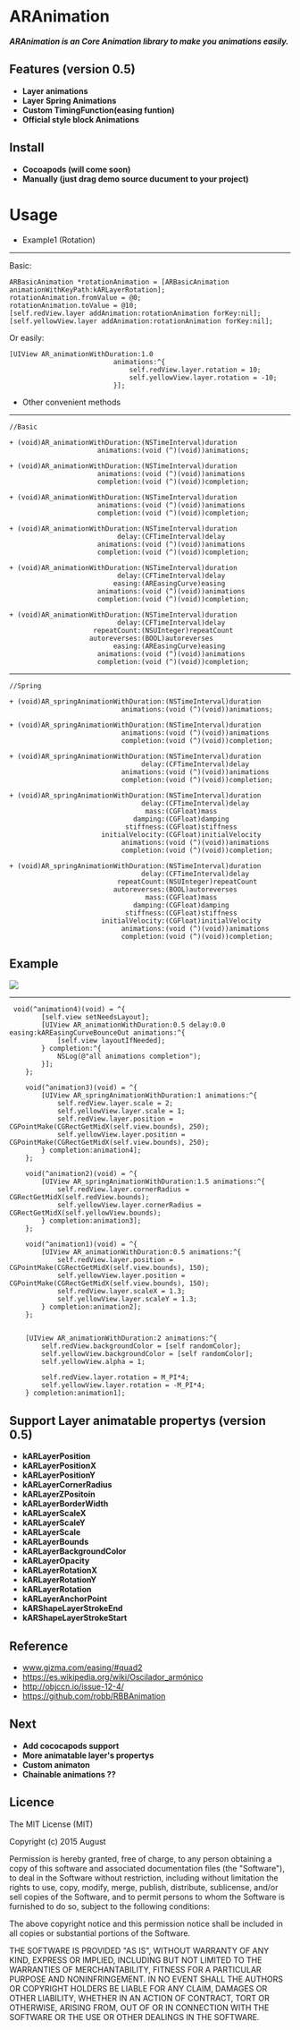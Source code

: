 # ARAnimation

*___ARAnimation is an Core Animation library to make you animations easily.___*


## Features (version 0.5)

* __Layer animations__
* __Layer Spring Animations__
* __Custom TimingFunction(easing funtion)__
* __Official style block Animations__

## Install

* **Cocoapods (will come soon)**
* **Manually (just drag demo source ducument to your project)**

# Usage

* Example1 (Rotation)
-------------------
 Basic:
```
ARBasicAnimation *rotationAnimation = [ARBasicAnimation animationWithKeyPath:kARLayerRotation];
rotationAnimation.fromValue = @0;
rotationAnimation.toValue = @10;
[self.redView.layer addAnimation:rotationAnimation forKey:nil];
[self.yellowView.layer addAnimation:rotationAnimation forKey:nil];

```
Or easily:
```
[UIView AR_animationWithDuration:1.0
                          animations:^{
                              self.redView.layer.rotation = 10;
                              self.yellowView.layer.rotation = -10;
                          }];

```

* Other convenient methods
------------------
```
//Basic

+ (void)AR_animationWithDuration:(NSTimeInterval)duration
                      animations:(void (^)(void))animations;

+ (void)AR_animationWithDuration:(NSTimeInterval)duration
                      animations:(void (^)(void))animations
                      completion:(void (^)(void))completion;

+ (void)AR_animationWithDuration:(NSTimeInterval)duration
                      animations:(void (^)(void))animations
                      completion:(void (^)(void))completion;

+ (void)AR_animationWithDuration:(NSTimeInterval)duration
                           delay:(CFTimeInterval)delay
                      animations:(void (^)(void))animations
                      completion:(void (^)(void))completion;

+ (void)AR_animationWithDuration:(NSTimeInterval)duration
                           delay:(CFTimeInterval)delay
                          easing:(AREasingCurve)easing
                      animations:(void (^)(void))animations
                      completion:(void (^)(void))completion;

+ (void)AR_animationWithDuration:(NSTimeInterval)duration
                           delay:(CFTimeInterval)delay
                     repeatCount:(NSUInteger)repeatCount
                    autoreverses:(BOOL)autoreverses
                          easing:(AREasingCurve)easing
                      animations:(void (^)(void))animations
                      completion:(void (^)(void))completion;
```
----------------------------------------

```
//Spring

+ (void)AR_springAnimationWithDuration:(NSTimeInterval)duration
                            animations:(void (^)(void))animations;

+ (void)AR_springAnimationWithDuration:(NSTimeInterval)duration
                            animations:(void (^)(void))animations
                            completion:(void (^)(void))completion;

+ (void)AR_springAnimationWithDuration:(NSTimeInterval)duration
                                 delay:(CFTimeInterval)delay
                            animations:(void (^)(void))animations
                            completion:(void (^)(void))completion;

+ (void)AR_springAnimationWithDuration:(NSTimeInterval)duration
                                 delay:(CFTimeInterval)delay
                                  mass:(CGFloat)mass
                               damping:(CGFloat)damping
                             stiffness:(CGFloat)stiffness
                       initialVelocity:(CGFloat)initialVelocity
                            animations:(void (^)(void))animations
                            completion:(void (^)(void))completion;

+ (void)AR_springAnimationWithDuration:(NSTimeInterval)duration
                                 delay:(CFTimeInterval)delay
                           repeatCount:(NSUInteger)repeatCount
                          autoreverses:(BOOL)autoreverses
                                  mass:(CGFloat)mass
                               damping:(CGFloat)damping
                             stiffness:(CGFloat)stiffness
                       initialVelocity:(CGFloat)initialVelocity
                            animations:(void (^)(void))animations
                            completion:(void (^)(void))completion;
```

## Example

![](https://github.com/AugustRush/ARAnimation/blob/master/rotaion.gif)

---------------------------------------

```
 void(^animation4)(void) = ^{
        [self.view setNeedsLayout];
        [UIView AR_animationWithDuration:0.5 delay:0.0 easing:kAREasingCurveBounceOut animations:^{
            [self.view layoutIfNeeded];
        } completion:^{
            NSLog(@"all animations completion");
        }];
    };
    
    void(^animation3)(void) = ^{
        [UIView AR_springAnimationWithDuration:1 animations:^{
            self.redView.layer.scale = 2;
            self.yellowView.layer.scale = 1;
            self.redView.layer.position = CGPointMake(CGRectGetMidX(self.view.bounds), 250);
            self.yellowView.layer.position = CGPointMake(CGRectGetMidX(self.view.bounds), 250);
        } completion:animation4];
    };
    
    void(^animation2)(void) = ^{
        [UIView AR_springAnimationWithDuration:1.5 animations:^{
            self.redView.layer.cornerRadius = CGRectGetMidX(self.redView.bounds);
            self.yellowView.layer.cornerRadius = CGRectGetMidX(self.yellowView.bounds);
        } completion:animation3];
    };
    
    void(^animation1)(void) = ^{
        [UIView AR_animationWithDuration:0.5 animations:^{
            self.redView.layer.position = CGPointMake(CGRectGetMidX(self.view.bounds), 150);
            self.yellowView.layer.position = CGPointMake(CGRectGetMidX(self.view.bounds), 150);
            self.redView.layer.scaleX = 1.3;
            self.yellowView.layer.scaleY = 1.3;
        } completion:animation2];
    };
    
    
    [UIView AR_animationWithDuration:2 animations:^{
        self.redView.backgroundColor = [self randomColor];
        self.yellowView.backgroundColor = [self randomColor];
        self.yellowView.alpha = 1;
        
        self.redView.layer.rotation = M_PI*4;
        self.yellowView.layer.rotation = -M_PI*4;
    } completion:animation1];

```

## Support Layer animatable propertys (version 0.5)

* **kARLayerPosition**
* **kARLayerPositionX**
* **kARLayerPositionY**
* **kARLayerCornerRadius**
* **kARLayerZPositoin**
* **kARLayerBorderWidth**
* **kARLayerScaleX**
* **kARLayerScaleY**
* **kARLayerScale**
* **kARLayerBounds**
* **kARLayerBackgroundColor**
* **kARLayerOpacity**
* **kARLayerRotationX**
* **kARLayerRotationY**
* **kARLayerRotation**
* **kARLayerAnchorPoint**
* **kARShapeLayerStrokeEnd**
* **kARShapeLayerStrokeStart**

## Reference

* www.gizma.com/easing/#quad2
* https://es.wikipedia.org/wiki/Oscilador_armónico
* http://objccn.io/issue-12-4/
* https://github.com/robb/RBBAnimation

## Next

* **Add cococapods support**
* **More animatable layer's propertys**
* **Custom animaton**
* **Chainable animations ??**

## Licence

The MIT License (MIT)

Copyright (c) 2015 August

Permission is hereby granted, free of charge, to any person obtaining a copy
of this software and associated documentation files (the "Software"), to deal
in the Software without restriction, including without limitation the rights
to use, copy, modify, merge, publish, distribute, sublicense, and/or sell
copies of the Software, and to permit persons to whom the Software is
furnished to do so, subject to the following conditions:

The above copyright notice and this permission notice shall be included in all
copies or substantial portions of the Software.

THE SOFTWARE IS PROVIDED "AS IS", WITHOUT WARRANTY OF ANY KIND, EXPRESS OR
IMPLIED, INCLUDING BUT NOT LIMITED TO THE WARRANTIES OF MERCHANTABILITY,
FITNESS FOR A PARTICULAR PURPOSE AND NONINFRINGEMENT. IN NO EVENT SHALL THE
AUTHORS OR COPYRIGHT HOLDERS BE LIABLE FOR ANY CLAIM, DAMAGES OR OTHER
LIABILITY, WHETHER IN AN ACTION OF CONTRACT, TORT OR OTHERWISE, ARISING FROM,
OUT OF OR IN CONNECTION WITH THE SOFTWARE OR THE USE OR OTHER DEALINGS IN THE
SOFTWARE.
